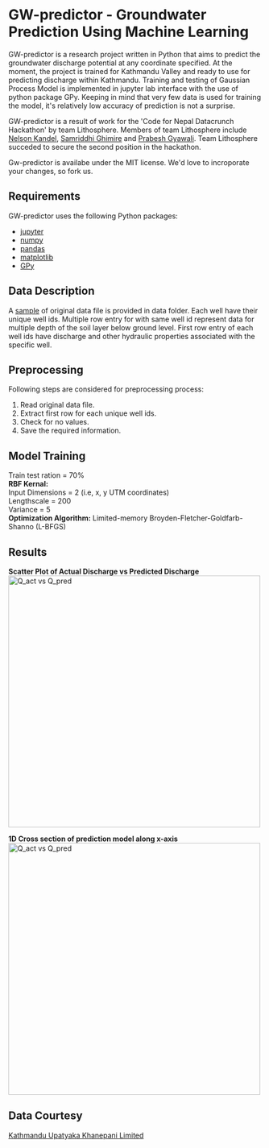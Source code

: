 # GW-predictor - Groundwater Prediction Using Machine Learning
GW-predictor is a research project written in Python that aims to predict the groundwater discharge potential at any coordinate specified. At the moment, the project is trained for Kathmandu Valley and ready to use for predicting discharge within Kathmandu. Training and testing of Gaussian Process Model is implemented in jupyter lab interface with the use of python package GPy. Keeping in mind that very few data is used for training the model, it's relatively low accuracy of prediction is not a surprise.

GW-predictor is a result of work for the 'Code for Nepal Datacrunch Hackathon' by team Lithosphere. Members of team Lithosphere include [Nelson Kandel](https://www.linkedin.com/in/nelsonkandel/), [Samriddhi Ghimire](https://www.linkedin.com/in/er-samriddhi-ghimire-522803215/) and [Prabesh Gyawali](https://www.linkedin.com/in/prabesh-gyawali-9849952a0/). Team Lithosphere succeded to secure the second position in the hackathon.

Gw-predictor is availabe under the MIT license. We'd love to incroporate your changes, so fork us.
## Requirements
GW-predictor uses the following Python packages:
* [jupyter](https://docs.jupyter.org/en/latest/)
* [numpy](https://numpy.org/doc/stable/)
* [pandas](https://pandas.pydata.org/docs/)
* [matplotlib](https://matplotlib.org/stable/index.html)
* [GPy](https://gpy.readthedocs.io/en/deploy/)

## Data Description
A [sample](https://github.com/KandelN/gw-predictor/blob/main/data/DeepTubeWell_Data-SAMPLE.xlsx) of original data file is provided in data folder. Each well have their unique well ids. Multiple row entry for with same well id represent data for multiple depth of the soil layer below ground level. First row entry of each well ids have discharge and other hydraulic properties associated with the specific well. 

## Preprocessing
Following steps are considered for preprocessing process:
1. Read original data file.
2. Extract first row for each unique well ids.
3. Check for no values.
4. Save the required information.

## Model Training
Train test ration = 70% <br>
**RBF Kernal:** <br>
Input Dimensions = 2 (i.e, x, y UTM coordinates) <br>
Lengthscale = 200 <br>
Variance = 5 <br>
**Optimization Algorithm:**
Limited-memory Broyden-Fletcher-Goldfarb-Shanno (L-BFGS)

## Results
**Scatter Plot of Actual Discharge vs Predicted Discharge**<br>
<img src="https://raw.githubusercontent.com/KandelN/gw-predictor/main/images/Qact_Qpre.png" alt="Q_act vs Q_pred" height="500"/>

**1D Cross section of prediction model along x-axis**<br>
<img src="https://raw.githubusercontent.com/KandelN/gw-predictor/main/images/interval.png" alt="Q_act vs Q_pred" height="500"/>

## Data Courtesy
[Kathmandu Upatyaka Khanepani Limited](https://kathmanduwater.org/)